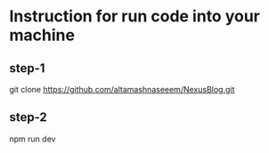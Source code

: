 # Instruction for run code into your machine
## step-1
git clone https://github.com/altamashnaseeem/NexusBlog.git

## step-2
npm run dev

